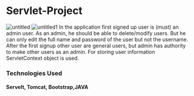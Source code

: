 # Servlet-Project
![untitled](https://user-images.githubusercontent.com/41534178/44090057-7e88bb18-9fe6-11e8-8c8f-a4f1abcab6fa.png)
![untitled1](https://user-images.githubusercontent.com/41534178/44090059-7f5f27d4-9fe6-11e8-9d08-690541d7c131.png)
In the application first signed up user is (must) an admin user.
As an admin, he should be able to delete/modify users. But he can only edit the full name and
password of the user but not the username.
After the first signup other user are general users, but admin has authority to make other users as an admin.
For storing user information ServletContext object is used.
### Technologies Used
#### Servelt, Tomcat, Bootstrap,JAVA
